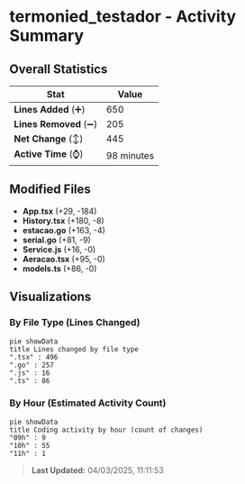 # termonied_testador - Activity Summary 

## Overall Statistics

| Stat                   | Value                                                             |
| ---------------------- | ----------------------------------------------------------------- |
| **Lines Added** (➕)   | 650                                          |
| **Lines Removed** (➖) | 205                                        |
| **Net Change** (↕)    | 445                |
| **Active Time** (⌚)   | 98 minutes |


## Modified Files
- **App.tsx** (+29, -184)
- **History.tsx** (+180, -8)
- **estacao.go** (+163, -4)
- **serial.go** (+81, -9)
- **Service.js** (+16, -0)
- **Aeracao.tsx** (+95, -0)
- **models.ts** (+86, -0)

## Visualizations

### By File Type (Lines Changed)

```mermaid
pie showData
title Lines changed by file type
".tsx" : 496
".go" : 257
".js" : 16
".ts" : 86
```

### By Hour (Estimated Activity Count)

```mermaid
pie showData
title Coding activity by hour (count of changes)
"09h" : 9
"10h" : 55
"11h" : 1
```


> **Last Updated:** 04/03/2025, 11:11:53